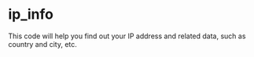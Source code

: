# ip_info
This code will help you find out your IP address and related data, such as country and city, etc.
